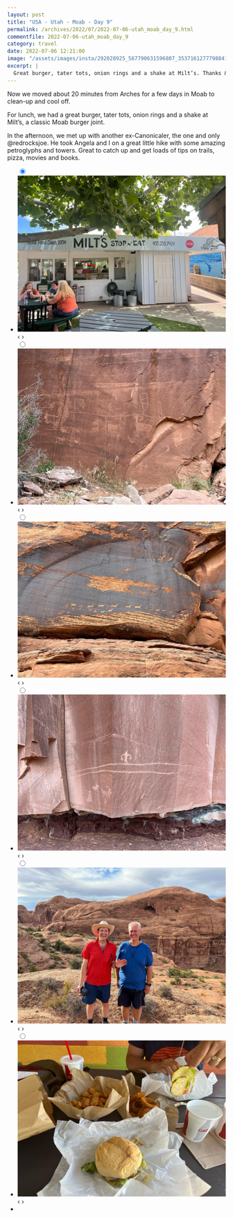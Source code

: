 ```yaml
---
layout: post
title: "USA - Utah - Moab - Day 9"
permalink: /archives/2022/07/2022-07-06-utah_moab_day_9.html
commentfile: 2022-07-06-utah_moab_day_9
category: travel
date: 2022-07-06 12:21:00
image: "/assets/images/insta/292028925_567790631596807_3537161277798841015_n_17894238737587903.jpg"
excerpt: |
  Great burger, tater tots, onion rings and a shake at Milt’s. Thanks &#064;redrocksjoe
---
```


Now we moved about 20 minutes from Arches for a few days in Moab to clean-up and cool off.

For lunch, we had a great burger, tater tots, onion rings and a shake at Milt’s, a classic Moab burger joint.

In the afternoon, we met up with another ex-Canonicaler, the one and only &#064;redrocksjoe. He took Angela and I on a great little hike with some amazing petroglyphs and towers. Great to catch up and get loads of tips on trails, pizza, movies and books.

<ul class="slides">
    <input type="radio" name="radio-btn" id="img-1" checked="checked" />
    <li class="slide-container">
        <div class="slide">
          <a href="/assets/images/insta/292028925_567790631596807_3537161277798841015_n_17894238737587903.jpg"><img src="/assets/images/insta/292028925_567790631596807_3537161277798841015_n_17894238737587903.jpg" /></a>
        </div>			
    	<div class="nav">
      	     <label for="img-6" class="prev">&#x2039;</label>
      	     <label for="img-2" class="next">&#x203a;</label>
    	 </div>
    </li>    <input type="radio" name="radio-btn" id="img-2"  />
    <li class="slide-container">
        <div class="slide">
          <a href="/assets/images/insta/292174705_630412318459741_5723173972424596227_n_17942932574122290.jpg"><img src="/assets/images/insta/292174705_630412318459741_5723173972424596227_n_17942932574122290.jpg" /></a>
        </div>			
    	<div class="nav">
      	     <label for="img-1" class="prev">&#x2039;</label>
      	     <label for="img-3" class="next">&#x203a;</label>
    	 </div>
    </li>    <input type="radio" name="radio-btn" id="img-3"  />
    <li class="slide-container">
        <div class="slide">
          <a href="/assets/images/insta/292425359_235718165448710_6902892877441549281_n_17931827456187964.jpg"><img src="/assets/images/insta/292425359_235718165448710_6902892877441549281_n_17931827456187964.jpg" /></a>
        </div>			
    	<div class="nav">
      	     <label for="img-2" class="prev">&#x2039;</label>
      	     <label for="img-4" class="next">&#x203a;</label>
    	 </div>
    </li>    <input type="radio" name="radio-btn" id="img-4"  />
    <li class="slide-container">
        <div class="slide">
          <a href="/assets/images/insta/292603751_162870376252160_9201394710732897343_n_17927934119268143.jpg"><img src="/assets/images/insta/292603751_162870376252160_9201394710732897343_n_17927934119268143.jpg" /></a>
        </div>			
    	<div class="nav">
      	     <label for="img-3" class="prev">&#x2039;</label>
      	     <label for="img-5" class="next">&#x203a;</label>
    	 </div>
    </li>    <input type="radio" name="radio-btn" id="img-5"  />
    <li class="slide-container">
        <div class="slide">
          <a href="/assets/images/insta/292412302_710492630034907_3110735700372907779_n_17853901004760962.jpg"><img src="/assets/images/insta/292412302_710492630034907_3110735700372907779_n_17853901004760962.jpg" /></a>
        </div>			
    	<div class="nav">
      	     <label for="img-4" class="prev">&#x2039;</label>
      	     <label for="img-6" class="next">&#x203a;</label>
    	 </div>
    </li>
    <input type="radio" name="radio-btn" id="img-6" />
    <li class="slide-container">
        <div class="slide">
          <a href="/assets/images/insta/292484501_568720634742374_2232716772811266831_n_17927322152457664.jpg"><img src="/assets/images/insta/292484501_568720634742374_2232716772811266831_n_17927322152457664.jpg" /></a>
        </div>
    	<div class="nav">
      	     <label for="img-5" class="prev">&#x2039;</label>
      	     <label for="img-1" class="next">&#x203a;</label>
    	 </div>
    </li>
  <li class="nav-dots">
      <label for="img-1" class="nav-dot" id="img-dot-1"></label>
      <label for="img-2" class="nav-dot" id="img-dot-2"></label>
      <label for="img-3" class="nav-dot" id="img-dot-3"></label>
      <label for="img-4" class="nav-dot" id="img-dot-4"></label>
      <label for="img-5" class="nav-dot" id="img-dot-5"></label>
      <label for="img-6" class="nav-dot" id="img-dot-6"></label>
  </li>
</ul>
